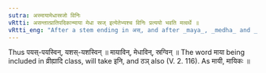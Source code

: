```yaml
---
sutra: अस्मायामेधास्रजो विनिः
vRtti: असन्तात्प्रातिपदिकान्माया मेधा स्रज् इत्येतेभ्यश्च विनिः प्रत्ययो भवति मत्वर्थे ॥
vRtti_eng: "After a stem ending in अस्, and after _maya_, _medha_ and _sraj_, comes the affix _vini_ (विन्) in the sense of _matup_."
---
```

Thus पयस्-पयस्विन्, यशस्-यशस्विन् ॥ मायाविन्, मेधाविन्, स्रग्विन् ॥ The word माया being included in व्रीह्यादि class, will take इनि, and ठञ् also (V. 2. 116). As मायी, मायिकः ॥ 
